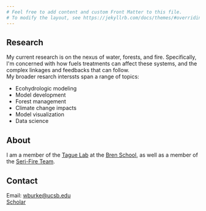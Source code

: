 ```yaml
---
# Feel free to add content and custom Front Matter to this file.
# To modify the layout, see https://jekyllrb.com/docs/themes/#overriding-theme-defaults
---
```

## Research
My current research is on the nexus of water, forests, and fire. Specifically, I'm concerned with how fuels treatments can affect these systems, and the complex linkages and feedbacks that can follow.  
My broader resarch interssts span a range of topics:
- Ecohydrologic modeling
- Model development
- Forest management
- Climate change impacts
- Model visualization
- Data science

## About
I am a member of the [Tague Lab](https://tagueteamlab.org/) at the [Bren School](https://www.bren.ucsb.edu/research/will_burke.htm), as well as a member of the [Seri-Fire Team](https://serifire.com/).

## Contact
Email: [wburke@ucsb.edu](wburke@ucsb.edu)  
[Scholar](https://scholar.google.com/citations?user=LpZXsb8AAAAJ&hl=en)  
